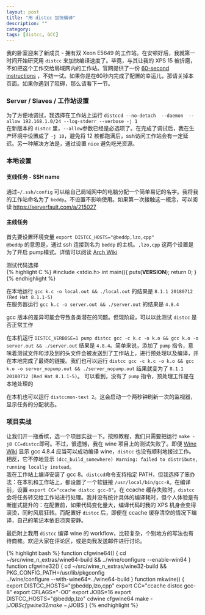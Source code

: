 ```yaml
---
layout: post
title: "用 distcc 加快编译"
description: ""
category: 
tags: [distcc, GCC]
---
```


我的卧室迎来了新成员 - 拥有双 Xeon E5649 的工作站。在安顿好后，我就第一时间开始研究用 `distcc` 来加快编译速度了。毕竟，与其让我的 XPS 15 被折磨，不如把这个工作交给局域网内的工作站。官网提供了一份 [60-second instructions][distcc] ，不妨一试。如果你是在60秒内完成了配置的幸运儿，那请关掉本页面。如果你遇到了阻碍，那么请看下一节。  


### Server / Slaves / 工作站设置  
为了方便地调试，我选择在工作站上运行 `distccd --no-detach  --daemon  --allow 192.168.1.0/24 --log-stderr --verbose -j 1`  
在新版本的 `distcc` 里，`--allow`参数已经是必选项了。在完成了调试后，我在生产环境中设置成了 `-j 10`，避免将 12 核都跑满后，ssh访问工作站会有一定延迟。另一种解决方法是，通过设置 `nice` 避免吃光资源。

### 本地设置  

#### 支线任务 - SSH name  
通过`~/.ssh/config` 可以给自己局域网中的电脑分配一个简单易记的名字。我将我的工作站命名为了 `beddp`。不设置不影响使用。如果第一次接触这一概念，可以阅读 <https://serverfault.com/a/215027>  
 
#### 主线任务  
首先要设置环境变量 `export DISTCC_HOSTS="@beddp,lzo,cpp"`  
`@beddp` 的意思是，通过 ssh 连接到名为 `beddp` 的主机。`,lzo,cpp` 这两个设置是为了开启 pump模式。详情可以阅读 [Arch Wiki](https://wiki.archlinux.org/index.php/Distcc#For_use_without_makepkg)  

测试代码选择  
{% highlight C %}
#include <stdio.h>
int main(){
    puts(__VERSION__); return 0;
}
{% endhighlight %}

在本地运行 `gcc k.c -o local.out && ./local.out` 的结果是 `8.1.1 20180712 (Red Hat 8.1.1-5)`  
在服务器运行 `gcc k.c -o server.out && ./server.out` 的结果是 `4.8.4`  

gcc 版本的差异可能会导致各类潜在的问题。但现阶段，可以以此测试 `distcc` 是否正常工作

在本机运行 `DISTCC_VERBOSE=1 pump distcc gcc -c k.c -o k.o && gcc k.o -o server.out && ./server.out` 结果是 `4.8.4`。简单来说，添加了 `pump` 指令，意味着测试文件和涉及到的头文件会被发送到了工作站上，进行预处理以及编译，并在本地完成了最终的链接。我们也可以运行 `distcc gcc -c k.c -o k.o && gcc k.o -o server_nopump.out && ./server_nopump.out` 结果就变为了 `8.1.1 20180712 (Red Hat 8.1.1-5)`。 可以看到，没有了 `pump` 指令，预处理工作是在本地处理的    

在本机也可以运行 `distccmon-text 2`。这会启动一个两秒钟刷新一次的监视器，显示任务的分配状态。

### 项目实战  

让我们开一瓶香槟，选一个项目实战一下。按照教程，我们只需要把运行 `make -j8 CC=distcc`即可。不过，很遗憾，我在 wine 项目上的测试失败了。即便 [Wine Wiki](https://wiki.winehq.org/Gcc) 显示 gcc 4.8.4 应当可以成功编译 wine，`distcc` 也没有顺利地接过工作。相反，它不停地显示 `(dcc_build_somewhere) Warning: failed to distribute, running locally instead`。  
我在工作站上编译安装了 gcc 8。`distccd`命令支持指定 PATH，但我选择了笨办法：在本机和工作站上，都设置了一个软链接 `/usr/local/bin/gcc-8`。在编译前，设置 `export CC="ccache distcc gcc-8"`。在 ccache 缓存失败时，`distcc` 会将任务转交给工作站进行处理。我并没有统计具体的编译耗时，但个人体验是有断崖式提升的：在配置前，如果代码变化量大，编译代码时我的 XPS 机身会变得滚烫，同时风扇狂转。而配置好 `distcc` 后，即便在 ccache 缓存清空的情况下编译，自己的笔记本依旧凉爽安静。

最后附上我用 `distcc` 编译 wine 的 workflow，比较复杂，个别地方的写法也有待商榷。欢迎大家在评论区，或是向我发送邮件进行讨论。

{% highlight bash %}
function cfgwine64()
{
    cd ~/src/wine_n_extras/wine64-build && ../wine/configure --enable-win64
}
function cfgwine32()
{
    cd ~/src/wine_n_extras/wine32-build &&\
    PKG_CONFIG_PATH=/usr/lib/pkgconfig \
    ../wine/configure --with-wine64=../wine64-build
}
function mkwine()
{
    export DISTCC_HOSTS="@beddp,lzo,cpp"
    export CC="ccache distcc gcc-8"
    export CFLAGS="-O0"
    export JOBS=16
    export DISTCC_HOSTS="@beddp,lzo"
    cdwine
    cfgwine64
    make -j$JOBS
    cfgwine32
    make -j$JOBS
}
{% endhighlight %}



[distcc]: https://cdn.rawgit.com/distcc/distcc/9a09372bd3f420cdd7021e52eda14fa536a3c10e/doc/web/index.html
